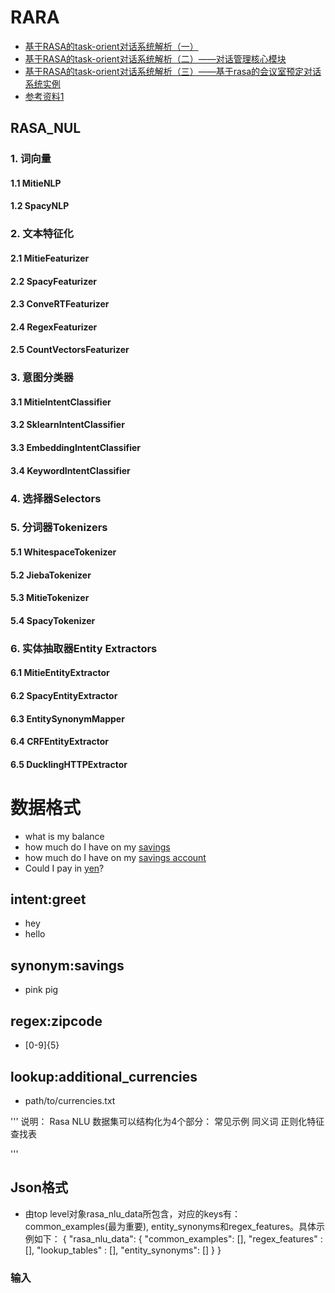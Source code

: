 
# RARA

- [基于RASA的task-orient对话系统解析（一）](https://zhuanlan.zhihu.com/p/75517803)
- [基于RASA的task-orient对话系统解析（二）——对话管理核心模块](https://zhuanlan.zhihu.com/p/78665885)
- [基于RASA的task-orient对话系统解析（三）——基于rasa的会议室预定对话系统实例](https://zhuanlan.zhihu.com/p/81430436)
- [参考资料1](https://blog.csdn.net/ljp1919/article/details/103975263)


## RASA_NUL

### 1. 词向量
#### 1.1 MitieNLP
#### 1.2 SpacyNLP
### 2. 文本特征化
#### 2.1 MitieFeaturizer
#### 2.2 SpacyFeaturizer
#### 2.3 ConveRTFeaturizer
#### 2.4 RegexFeaturizer
#### 2.5 CountVectorsFeaturizer
### 3. 意图分类器
#### 3.1 MitieIntentClassifier
#### 3.2 SklearnIntentClassifier
#### 3.3 EmbeddingIntentClassifier
#### 3.4 KeywordIntentClassifier
### 4. 选择器Selectors
### 5. 分词器Tokenizers
#### 5.1 WhitespaceTokenizer
#### 5.2 JiebaTokenizer
#### 5.3 MitieTokenizer
#### 5.4 SpacyTokenizer
### 6. 实体抽取器Entity Extractors
#### 6.1 MitieEntityExtractor
#### 6.2 SpacyEntityExtractor
#### 6.3 EntitySynonymMapper
#### 6.4 CRFEntityExtractor
#### 6.5 DucklingHTTPExtractor


# 数据格式

- what is my balance <!-- no entity -->
- how much do I have on my [savings](source_account) <!-- entity "source_account" has value "savings" -->
- how much do I have on my [savings account](source_account:savings) <!-- synonyms, method 1-->
- Could I pay in [yen](currency)?  <!-- entity matched by lookup table -->

## intent:greet
- hey
- hello

## synonym:savings   <!-- synonyms, method 2 -->
- pink pig

## regex:zipcode
- [0-9]{5}

## lookup:additional_currencies  <!-- specify lookup tables in an external file -->
- path/to/currencies.txt

'''
    说明：
        Rasa NLU 数据集可以结构化为4个部分：
            常见示例
            同义词
            正则化特征
            查找表

'''
## Json格式
- 由top level对象rasa_nlu_data所包含，对应的keys有：common_examples(最为重要), entity_synonyms和regex_features。具体示例如下：
{
    "rasa_nlu_data": {
        "common_examples": [],
        "regex_features" : [],
        "lookup_tables"  : [],
        "entity_synonyms": []
    }
}





### 输入
